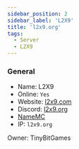 ```yaml
---
sidebar_position: 2
sidebar_label: 'L2X9'
title: 'l2x9.org'
tags:
  - Server
  - L2X9
---
```


### General
* Name: L2X9
* Online: `Yes`
* Website: [l2x9.com](http://l2x9.com/)
* Discord: [l2x9.org](https://discord.com/invite/HhEuXZTdJU)
* [NameMC](https://namemc.com/server/l2x9.org)
* IP: `l2x9.org`

Owner: TinyBitGames